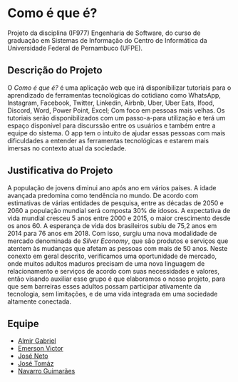 # Como é que é?
Projeto da disciplina (IF977) Engenharia de Software, do curso de graduação em Sistemas de Informação do Centro de Informática da Universidade Federal de Pernambuco (UFPE).

## Descrição do Projeto

O *Como é que é?* é uma aplicação web que irá disponibilizar tutoriais para o aprendizado de ferramentas tecnológicas do cotidiano como WhatsApp, Instagram, Facebook, Twitter, Linkedin, Airbnb, Uber, Uber Eats, Ifood, Discord, Word, Power Point, Excel; Com foco em pessoas mais velhas. Os tutoriais serão disponibilizados com um passo-a-para utilização e terá um espaço disponível para discurssão entre os usuários e também entre a equipe do sistema. O app tem o intuito de ajudar essas pessoas com mais dificuldades a entender as ferramentas tecnológicas e estarem mais imersas no contexto atual da sociedade.

## Justificativa do Projeto

A população de jovens diminui ano após ano em vários países. A idade avançada predomina como tendência no mundo. De acordo com estimativas de várias entidades de pesquisa, entre as décadas de 2050 e 2060 a população mundial será composta 30% de idosos.
A expectativa de vida mundial cresceu 5 anos entre 2000 e 2015, o maior crescimento desde os anos 60. A esperança de vida dos brasileiros subiu de 75,2 anos em 2014 para 76 anos em 2018.
Com isso, surgiu uma nova modalidade de mercado denominada de *Silver Economy*, que são produtos e serviços que atentem às mudanças que afetam as pessoas com mais de 50 anos.
Neste conexto em geral descrito, verificamos uma oportunidade de mercado, onde muitos adultos maduros precisam de uma nova linguagem de relacionamento e serviços de acordo com suas necessidades e valores, então visando auxiliar esse grupo é que elaboramos o nosso projeto, para que sem barreiras esses adultos possam participar ativamente da tecnologia, sem limitações, e de uma vida integrada em uma sociedade altamente conectada.

## Equipe

- [Almir Gabriel](https://github.com/almirgabrielgds)
- [Emerson Victor](https://github.com/EmersonVictor)
- [José Neto](https://github.com/jcsn2)
- [José Tomáz](https://github.com/jtomaz99)
- [Navarro Guimarães](https://github.com/NavarroGuimaraes)
